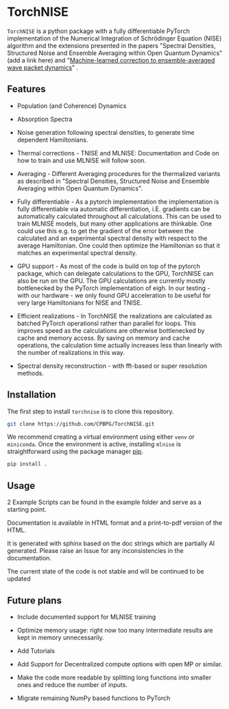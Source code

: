 # TorchNISE

`TorchNISE` is a python package with a fully differentiable PyTorch implementation of the Numerical Integration of Schrödinger Equation (NISE) algorithm and the extensions presented in the papers "Spectral Densities, Structured Noise and Ensemble Averaging within Open
Quantum Dynamics" (add a link here) and "[Machine-learned correction to ensemble-averaged wave packet dynamics]([https://link-url-here.org](https://doi.org/10.1063/5.0166694))" .

## Features

- Population (and Coherence) Dynamics 

- Absorption Spectra

- Noise generation following spectral densities, to generate time dependent Hamiltonians.

- Thermal corrections - TNISE and MLNISE: Documentation and Code on how to train and use MLNISE will follow soon. 

- Averaging - Different Averaging procedures for the thermalized variants as described in "Spectral Densities, Structured Noise and Ensemble Averaging within Open
Quantum Dynamics".

- Fully differentiable - As a pytorch implementation the implementation is fully differentiable via automatic differentiation, i.E. gradients can be automatically calculated throughout all calculations. This can be used to train MLNISE models, but many other applications are thinkable. One could use this e.g. to get the gradient of the error between the calculated and an experimental spectral density with respect to the average Hamiltonian. One could then optimize the Hamiltonian so that it matches an experimental spectral density.

- GPU support - As most of the code is build on top of the pytorch package, which can delegate calculations to the GPU, TorchNISE can also be run on the GPU. The GPU calculations are currently mostly bottlenecked by the PyTorch implementation of eigh. In our testing - with our hardware - we only found GPU acceleration to be useful for very large Hamiltonians for NISE and TNISE. 

- Efficient realizations - In TorchNISE the realizations are calculated as batched PyTorch operationsl rather than parallel for loops. This improves speed as the calculations are otherwise bottlenecked by cache and memory access. By saving on memory and cache operations, the calculation time actually increases less than linearly with the number of realizations in this way.

- Spectral density reconstruction - with fft-based or super resolution methods.

## Installation

The first step to install `torchnise` is to clone this repository.

```bash
git clone https://github.com/CPBPG/TorchNISE.git
```

We recommend creating a virtual environment using either `venv` or `miniconda`. Once the environment is active, installing `mlnise` is straightforward using the package manager [pip](https://pip.pypa.io/en/stable/).

```bash
pip install .
```

## Usage

2 Example Scripts can be found in the example folder and serve as a starting point.

Documentation is available in HTML format and a print-to-pdf version of the HTML.

It is generated with sphinx based on the doc strings which are partially AI generated. Please raise an Issue for any inconsistencies in the documentation.

The current state of the code is not stable and will be continued to be updated

## Future plans

- Include documented support for MLNISE training

- Optimize memory usage: right now too many intermediate results are kept in memory unnecessarily.

- Add Tutorials

- Add Support for Decentralized compute options with open MP or similar.

- Make the code more readable by splitting long functions into smaller ones and reduce the number of inputs.

- Migrate remaining NumPy based functions to PyTorch


